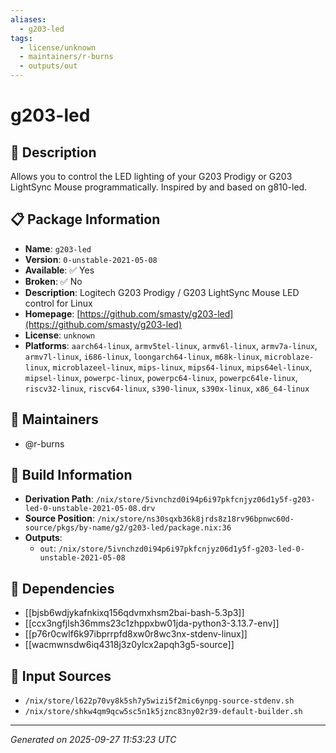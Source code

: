 ```yaml
---
aliases:
  - g203-led
tags:
  - license/unknown
  - maintainers/r-burns
  - outputs/out
---
```


# g203-led

## 📝 Description

Allows you to control the LED lighting of your G203 Prodigy
or G203 LightSync Mouse programmatically.
Inspired by and based on g810-led.


## 📋 Package Information

- **Name**: `g203-led`
- **Version**: `0-unstable-2021-05-08`
- **Available**: ✅ Yes
- **Broken**: ✅ No
- **Description**: Logitech G203 Prodigy / G203 LightSync Mouse LED control for Linux
- **Homepage**: [https://github.com/smasty/g203-led](https://github.com/smasty/g203-led)
- **License**: `unknown`
- **Platforms**: `aarch64-linux`, `armv5tel-linux`, `armv6l-linux`, `armv7a-linux`, `armv7l-linux`, `i686-linux`, `loongarch64-linux`, `m68k-linux`, `microblaze-linux`, `microblazeel-linux`, `mips-linux`, `mips64-linux`, `mips64el-linux`, `mipsel-linux`, `powerpc-linux`, `powerpc64-linux`, `powerpc64le-linux`, `riscv32-linux`, `riscv64-linux`, `s390-linux`, `s390x-linux`, `x86_64-linux`
## 👥 Maintainers

- @r-burns


## 🔧 Build Information

- **Derivation Path**: `/nix/store/5ivnchzd0i94p6i97pkfcnjyz06d1y5f-g203-led-0-unstable-2021-05-08.drv`
- **Source Position**: `/nix/store/ns30sqxb36k8jrds8z18rv96bpnwc60d-source/pkgs/by-name/g2/g203-led/package.nix:36`
- **Outputs**:
  - `out`:  `/nix/store/5ivnchzd0i94p6i97pkfcnjyz06d1y5f-g203-led-0-unstable-2021-05-08`

## 🔗 Dependencies

- [[bjsb6wdjykafnkixq156qdvmxhsm2bai-bash-5.3p3]]
- [[ccx3ngfjlsh36mms23c1zhppxbw01jda-python3-3.13.7-env]]
- [[p76r0cwlf6k97ibprrpfd8xw0r8wc3nx-stdenv-linux]]
- [[wacmwnsdw6iq4318j3z0ylcx2apqh3g5-source]]

## 📁 Input Sources

- `/nix/store/l622p70vy8k5sh7y5wizi5f2mic6ynpg-source-stdenv.sh`
- `/nix/store/shkw4qm9qcw5sc5n1k5jznc83ny02r39-default-builder.sh`

---
*Generated on 2025-09-27 11:53:23 UTC*
